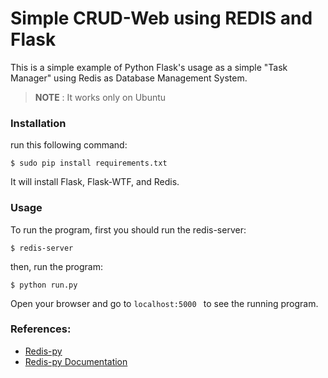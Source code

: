 # Simple CRUD-Web using REDIS and Flask

This is a simple example of Python Flask's usage as a simple "Task Manager" using Redis as Database Management System.

> **NOTE** : It works only on Ubuntu

### Installation

run this following command:

```
$ sudo pip install requirements.txt
```

It will install Flask, Flask-WTF, and Redis.

### Usage

To run the program, first you should run the redis-server:

```
$ redis-server
```

then, run the program:

```
$ python run.py
```

Open your browser and go to `localhost:5000	` to see the running program.

### References:

 * [Redis-py](https://github.com/andymccurdy/redis-py)
 * [Redis-py Documentation](https://redis-py.readthedocs.io/en/latest/)
